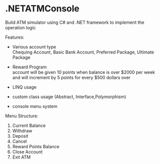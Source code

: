 # .NETATMConsole
Build ATM simulator using C# and .NET framework to implement the operation logic

Features:
- Various account type<br>
Chequing Account, Basic Bank Account, Preferred Package, Ultimate Package

- Reward Program<br>
account will be given 10 points when balance is over $2000 per week and will increment by 5 points for every
$500 dollars over

- LINQ usage
- custom class usage (Abstract, Interface,Polymorphism)
- console menu system

Menu Structure:<br>
1. Current Balance
2. Withdraw<br>
3. Deposit
4. Cancel
5. Reward Points Balance
6. Close Account
7. Exit ATM
